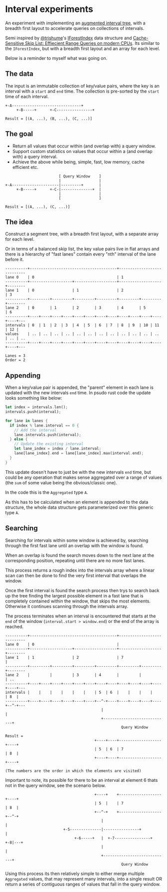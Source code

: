 # Interval experiments

An experiment with implementing an [augmented interval tree][interval_tree],
with a breadth first layout to accelerate queries on collections of intervals.

  [interval_tree]: https://en.wikipedia.org/wiki/Interval_tree#Augmented_tree
  [trishume]: https://twitter.com/trishume
  [iforest]: https://thume.ca/2021/03/14/iforests/
  [cssl]: https://www2.informatik.hu-berlin.de/~sprengsz/papers/cssl.pdf

Semi inspired by [@trishume][trishume]'s [IForestIndex][iforest] data structure
and [Cache-Sensitive Skip List: Effiecient Range Queries on modern CPUs][cssl].
Its similar to the `IForestIndex`, but with a breadth first layout and an array
for each level.

Below is a reminder to myself what was going on.

## The data

The input is an immutable collection of key/value pairs, where the key is an
interval with a `start` and `end` time. The collection is pre-sorted by the
`start` time of each interval.

```
+-A-------------------------------+
     +-B-----+      +-C----------------+

Result = [(A, ...), (B, ...), (C, ...)]
```

## The goal

* Return all values that occur within (and overlap with) a query window.
* Support custom statistics on values that occur within a (and overlap with) a
  query interval.
* Achieve the above while being, simple, fast, low memory, cache efficient etc.

```
                        [ Query Window    ]
                        |                 |
+-A---------------------|---------+       |
     +-B-----+      +-C-|--------------+  |
                        |                 |
                        [                 ]

Result = [(A, ...), (C, ...)]
```

## The idea

Construct a segment tree, with a breadth first layout, with a separate array
for each level.

Or in terms of a balanced skip list, the key value pairs live in flat arrays and
there is a hierarchy of "fast lanes" contain every "nth" interval of the lane
before it.

```
----------+---------------------------------------+----------------------------
lane 0    | 0                                     | 1                    
----------+-------------------+-------------------+-------------------+--------
lane 1    | 0                 | 1                 | 2                 | 3
----------+---------+---------+---------+---------+---------+---------+--------
lane 2    | 0       | 1       | 2       | 3       | 4       | 5       | 6
----------+----+----+----+----+----+----+----+----+----+----+----+----+----+---
intervals | 0  | 1  | 2  | 3  | 4  | 5  | 6  | 7  | 8  | 9  | 10 | 11 | 12 |
values    | .. | .. | .. | .. | .. | .. | .. | .. | .. | .. | .. | .. | .. | ..
----------+----+----+----+----+----+----+----+----+----+----+----+----+----+---

Lanes = 3
Order = 2
```

## Appending

When a key/value pair is appended, the "parent" element in each lane is updated
with the new intervals `end` time. In psudo rust code the update looks something
like below:

```rust
let index = intervals.len();
intervals.push(interval);

for lane in lanes {
  if index % lane.interval == 0 {
    // Add the interval
    lane.intervals.push(interval);
  } else {
    // Update the existing interval
    let lane_index = index / lane.interval;
    lane[lane_index].end = lane[lane_index].max(interval.end);
  }
}
```

This update doesn't have to just be with the new intervals `end` time, but could
be any operation that makes sense aggregated over a range of values (the `sum`
of some value being the obvious/classic one).

In the code this is the `Aggregated` type `A`.

As this has to be calculated when an element is appended to the data structure,
the whole data structure gets parameterized over this generic type `A`.

## Searching

Searching for intervals within some window is achieved by, searching through the
first fast lane until an overlap with the window is found.

When an overlap is found the search moves down to the next lane at the
corresponding position, repeating until there are no more fast lanes.

This process returns a rough index into the intervals array where a linear scan
can then be done to find the very first interval that overlaps the window.

Once the first interval is found the search process then trys to search back up
the tree finding the largest possible element in a fast lane that is completely
contained within the window, that skips the most elements. Otherwise it
continues scanning through the intervals array.

The process terminates when an interval is encountered that starts at the
`end` of the window (`interval.start > window.end`) or the end of the array is
reached.

```
----------+---------------------------------------+----------------------------
lane 0    | 0                                     |
----------+-------------------+-------------------+-------------------+--------
lane 1    | 1                 | 2                 | 7                 |
----------+---------+---------+---------+---------+---------+---------+--------
lane 2    |         |         | 3       | 4       |         |         | ..
----------+----+----+----+----+----+----+----+----+----+----+----+----+----+---
intervals |    |    |    |    |    |    | 5  | 6  |    |    |    |    | 8  |
----------+----+----+----+----+----+----+--^-+----+----+----+----+----+--^-+---
                                           |                             |
                                           +-----------------------------+
                                                    Query Window

Result =
                                        +----+----+-------------------+----+
                                        | 5  | 6  | 7                 | 8  |
                                        +----+----+-------------------+----+

(The numbers are the order in which the elements are visited)
```

Important to note, its possible for there to be an interval at element 6 thats
not in the query window, see the scenario below.

```
                                        +----+    +-------------------+----+
                                        | 5  |    | 7                 | 8  |
                                        +--^-+    +-------------------+--^-+
                                           |                             |
                          +-5--------------|----------------+            |
                               +-6-----+   |  +-7----------------+    +-8|---+
                                           |                             |
                                           +-----------------------------+
                                                    Query Window
```

Using this process its then relatively simple to either merge multiple
`Aggregated` values, that may represent many intervals, into a single result OR
return a series of contiguous ranges of values that fall in the query window.
